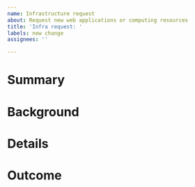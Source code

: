 ```yaml
---
name: Infrastructure request
about: Request new web applications or computing resources
title: 'Infra request: '
labels: new change
assignees: ''

---
```


# Summary

<!-- Replace this line with a **one-sentence summary** of what you are requesting. -->


# Background

<!-- Replace this line with 2-5 sentences to help us understand this request. This helps us understand the "why" of your request. Explain what it is you are requesting, what its intended use is, and/or why it is useful. -->


# Details

<!-- Replace this line with 2-5 sentences on what work is necessary for your request. This helps us understand the "how" of your request. Explain specific details like hardware resources, software versions, or other info for the reviewer. -->


# Outcome

<!-- Replace this line with a **one-sentence summary** of the expected outcome or impact if this request is completed. -->
